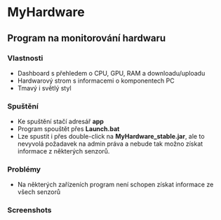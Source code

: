 # MyHardware
## Program na monitorování hardwaru
### Vlastnosti
* Dashboard s přehledem o CPU, GPU, RAM a downloadu/uploadu
* Hardwarový strom s informacemi o komponentech PC
* Tmavý i světlý styl
### Spuštění
* Ke spuštění stačí adresář **app**
* Program spouštět přes **Launch.bat**
* Lze spustit i přes double-click na **MyHardware_stable.jar**, ale to nevyvolá požadavek na admin práva a nebude tak možno získat informace z některých senzorů.
### Problémy
* Na některých zařízeních program není schopen získat informace ze všech senzorů
### Screenshots